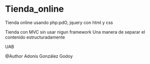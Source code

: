 # Tienda_online
Tienda online usando php:pdO, jquery con html y css 


Tienda con MVC sin usar nigun framework
Una manera de separar el contenido estructuradamente


UAB

@Author 
Adonis González Godoy

